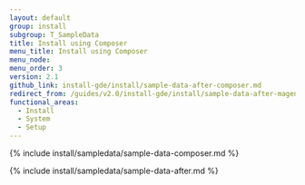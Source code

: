 ```yaml
---
layout: default
group: install
subgroup: T_SampleData
title: Install using Composer
menu_title: Install using Composer
menu_node:
menu_order: 3
version: 2.1
github_link: install-gde/install/sample-data-after-composer.md
redirect_from: /guides/v2.0/install-gde/install/sample-data-after-magento.html
functional_areas:
  - Install
  - System
  - Setup
---
```


{% include install/sampledata/sample-data-composer.md %}

{% include install/sampledata/sample-data-after.md %}
